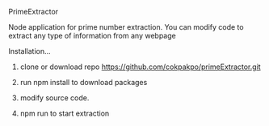 PrimeExtractor


Node application for prime number extraction. 
You can modify code to extract any type of information from any webpage


Installation...

1. clone or download repo https://github.com/cokpakpo/primeExtractor.git

2. run npm install to download packages

3. modify source code.

4. npm run to start extraction
